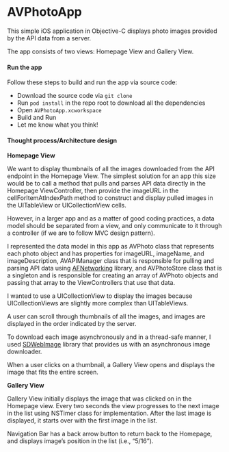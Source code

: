 # AVPhotoApp

This simple iOS application in Objective-C displays photo images provided by the API data from a server.

The app consists of two views: Homepage View and Gallery View. 

#### Run the app

Follow these steps to build and run the app via source code:
- Download the source code via `git clone` 
- Run `pod install` in the repo root to download all the dependencies
- Open `AVPhotoApp.xcworkspace`
- Build and Run
- Let me know what you think!

#### Thought process/Architecture design  

**Homepage View**    

We want to display thumbnails of all the images downloaded from the API endpoint in the Homepage View. The simplest solution for an app this size would be to call a method that pulls and parses API data directly in the Homepage ViewController, then provide the imageURL in the cellForItemAtIndexPath method to construct and display pulled images in the UITableView or UICollectionView cells. 

However, in a larger app and as a matter of good coding practices, a data model should be separated from a view, and only communicate to it through a controller (if we are to follow MVC design pattern). 

I represented the data model in this app as AVPhoto class that represents each photo object and has properties for imageURL, imageName, and imageDescription, AVAPIManager class that is responsible for pulling and parsing API data using [AFNetworking](https://github.com/AFNetworking/AFNetworking) library, and AVPhotoStore class that is a singleton and is responsible for creating an array of AVPhoto objects and passing that array to the ViewControllers that use that data. 

I wanted to use a UICollectionView to display the images because UICollectionViews are slightly more complex than UITableViews. 

A user can scroll through thumbnails of all the images, and images are displayed in the order indicated by the server.

To download each image asynchronously and in a thread-safe manner, I used [SDWebImage](https://github.com/rs/SDWebImage) library that provides us with an asynchronous image downloader.

When a user clicks on a thumbnail, a Gallery View opens and displays the image that fits the entire screen. 

**Gallery View**  

Gallery View initially displays the image that was clicked on in the Homepage view. Every two seconds the view progresses to the next image in the list using NSTimer class for implementation. After the last image is displayed, it starts over with the first image in the list. 

Navigation Bar has a back arrow button to return back to the Homepage, and displays image’s position in the list (i.e., “5/16”).
